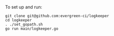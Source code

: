 To set up and run:

    git clone git@github.com:evergreen-ci/logkeeper
    cd logkeeper
    . ./set_gopath.sh
    go run main/logkeeper.go
